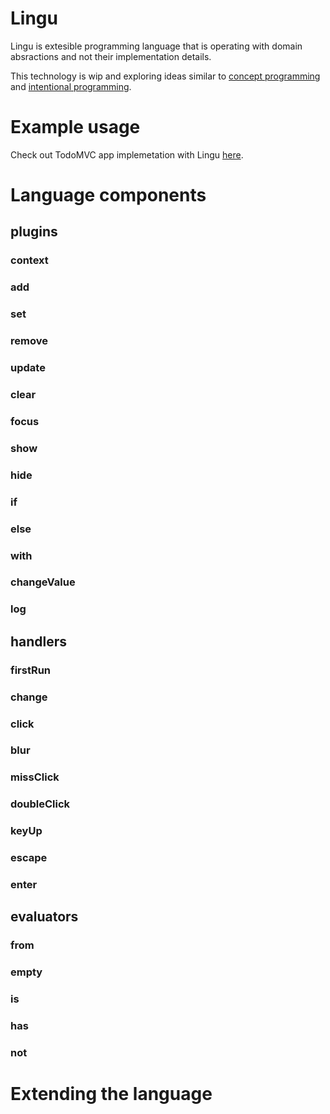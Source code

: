 # Lingu

Lingu is extesible programming language that is operating with domain absractions and not their implementation details.

This technology is wip and exploring ideas similar to [concept programming](https://en.wikipedia.org/wiki/Concept_programming)
and [intentional programming](https://en.wikipedia.org/wiki/Intentional_programming).

# Example usage

Check out TodoMVC app implemetation with Lingu [here](https://github.com/tautvilas/lingu/tree/master/todomvc).

# Language components

## plugins

### context
### add
### set
### remove
### update
### clear
### focus
### show
### hide
### if
### else
### with
### changeValue
### log

## handlers

### firstRun
### change
### click
### blur
### missClick
### doubleClick
### keyUp
### escape
### enter

## evaluators

### from
### empty
### is
### has
### not

# Extending the language
